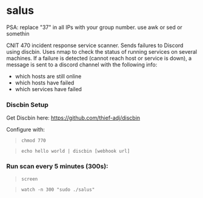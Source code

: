 # salus
PSA: replace "37" in all IPs with your group number. use awk or sed or somethin

CNIT 470 incident response service scanner. Sends failures to Discord using discbin.
Uses nmap to check the status of running services on several machines.
If a failure is detected (cannot reach host or service is down), a message is sent to a discord channel with the following info:
* which hosts are still online
* which hosts have failed
* which services have failed

### Discbin Setup
Get Discbin here: https://github.com/thief-adj/discbin

Configure with:
>`chmod 770`

>`echo hello world | discbin [webhook url]`

### Run scan every 5 minutes (300s):

>`screen`

>`watch -n 300 "sudo ./salus"`
